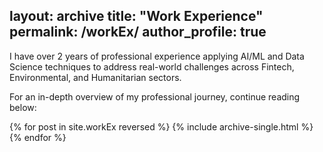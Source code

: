 layout: archive
title: "Work Experience"
permalink: /workEx/
author_profile: true
---
I have over 2 years of professional experience applying AI/ML and Data Science techniques to address real-world challenges across Fintech, Environmental, and Humanitarian sectors.

For an in-depth overview of my professional journey, continue reading below:

{% for post in site.workEx reversed %}
  {% include archive-single.html %}
{% endfor %}
